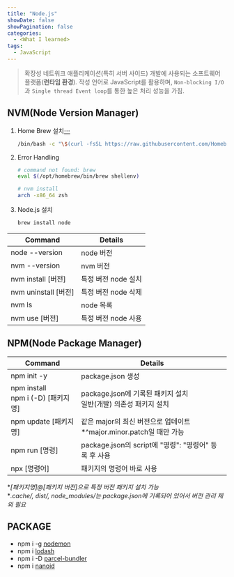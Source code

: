 ```yaml
---
title: "Node.js"
showDate: false
showPagination: false
categories:
  - <What I learned>
tags:
  - JavaScript
---
```


> 확장성 네트워크 애플리케이션(특히 서버 사이드) 개발에 사용되는 소프트웨어 플랫폼(**런타임 환경**). 작성 언어로 JavaScript를 활용하며, `Non-blocking I/O`과 `Single thread Event loop`를 통한 높은 처리 성능을 가짐.

## NVM(Node Version Manager)

1. Home Brew 설치[⋯](/storage/wil/etc/homebrew)
   ```bash
   /bin/bash -c "\$(curl -fsSL https://raw.githubusercontent.com/Homebrew/install/HEAD/install.sh)"
   ```
2. Error Handling
   ```bash
   # command not found: brew
   eval $(/opt/homebrew/bin/brew shellenv)
   ```
   ```bash
   # nvm install
   arch -x86_64 zsh
   ```
3. Node.js 설치
   ```bash
   brew install node
   ```

| Command              | Details             |
| -------------------- | ------------------- |
| node --version       | node 버전           |
| nvm --version        | nvm 버전            |
| nvm install [버전]   | 특정 버전 node 설치 |
| nvm uninstall [버전] | 특정 버전 node 삭제 |
| nvm ls               | node 목록           |
| nvm use [버전]       | 특정 버전 node 사용 |

## NPM(Node Package Manager)

| Command                               | Details                                                                   |
| ------------------------------------- | ------------------------------------------------------------------------- |
| npm init -y                           | package.json 생성                                                         |
| npm install<br/>npm i (-D) [패키지명] | package.json에 기록된 패키지 설치<br/>일반(개발) 의존성 패키지 설치       |
| npm update [패키지명]                 | 같은 major의 최신 버전으로 업데이트 <br/>\*^major.minor.patch일 때만 가능 |
| npm run [명령]                        | package.json의 script에 "명령": "명령어" 등록 후 사용                     |
| npx [명령어]                          | 패키지의 명령어 바로 사용                                                 |

\*_[패키지명]@[패키지 버전]으로 특정 버전 패키지 설치 가능_<br/>\*_.cache/, dist/, node_modules/는 package.json에 기록되어 있어서 버전 관리 제외 필요_

## PACKAGE

- npm i -g [nodemon](https://www.npmjs.com/package/nodemon)
- npm i [lodash](https://lodash.com/docs)
- npm i -D [parcel-bundler](https://parceljs.org/docs/)
- npm i [nanoid](https://www.npmjs.com/package/nanoid)
